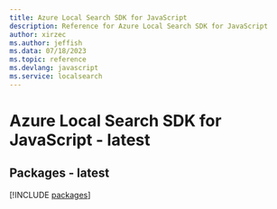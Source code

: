 ```yaml
---
title: Azure Local Search SDK for JavaScript
description: Reference for Azure Local Search SDK for JavaScript
author: xirzec
ms.author: jeffish
ms.data: 07/18/2023
ms.topic: reference
ms.devlang: javascript
ms.service: localsearch
---
```

# Azure Local Search SDK for JavaScript - latest
## Packages - latest
[!INCLUDE [packages](local-search-index.md)]